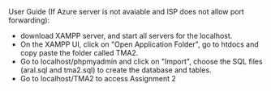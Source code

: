 User Guide (If Azure server is not avaiable and ISP does not allow port forwarding):
- download XAMPP server, and start all servers for the localhost.
- On the XAMPP UI, click on "Open Application Folder", go to htdocs and copy paste the folder called TMA2.
- Go to localhost/phpmyadmin and click on "Import", choose the SQL files (aral.sql and tma2.sql) to create the database and tables.
- Go to localhost/TMA2 to access Assignment 2